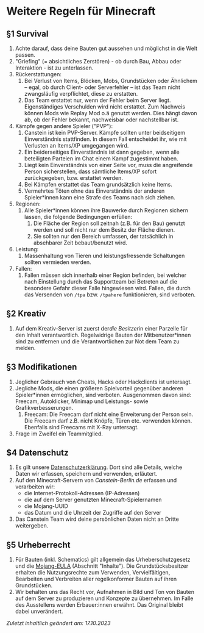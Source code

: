 # Weitere Regeln für Minecraft

## §1 Survival
1. Achte darauf, dass deine Bauten gut aussehen und möglichst in die Welt passen.
2. "Griefing" (= absichtliches Zerstören) - ob durch Bau, Abbau oder Interaktion - ist zu unterlassen.
3. Rückerstattungen:
    1. Bei Verlust von Items, Blöcken, Mobs, Grundstücken oder Ähnlichem – egal, ob durch Client- oder Serverfehler – 
       ist das Team nicht zwangsläufig verpflichtet, diese zu erstatten.
    2. Das Team erstattet nur, wenn der Fehler beim Server liegt. Eigenständiges Verschulden wird nicht erstattet. Zum 
       Nachweis können Mods wie Replay Mod o.ä genutzt werden. Dies hängt davon ab, ob der Fehler bekannt, 
       nachweisbar oder nachstellbar ist.
4. Kämpfe gegen andere Spieler ("PVP"):
    1. Canstein ist kein PVP-Server. Kämpfe sollten unter beidseitigem Einverständnis stattfinden. In diesem Fall 
       entscheidet ihr, wie mit Verlusten an Items/XP umgegangen wird.
    2. Ein beiderseitiges Einverständnis ist dann gegeben, wenn alle beteiligten Parteien im Chat einem Kampf 
       zugestimmt haben.
    3. Liegt kein Einverständnis von einer Seite vor, muss die angreifende Person sicherstellen, dass sämtliche 
       Items/XP sofort zurückgegeben, bzw. erstattet werden.
    4. Bei Kämpfen erstattet das Team grundsätzlich keine Items.
    5. Vermehrtes Töten ohne das Einverständnis der anderen Spieler*innen kann eine Strafe des Teams nach sich ziehen.
5. Regionen:
    1. Alle Spieler*innen können ihre Bauwerke durch Regionen sichern lassen, die folgende Bedingungen erfüllen:
        1. Die Fläche der Region soll zeitnah (z.B. für den Bau) genutzt werden und soll nicht nur dem Besitz der 
           Fläche dienen.
        2. Sie sollten nur den Bereich umfassen, der tatsächlich in absehbarer Zeit bebaut/benutzt wird.
6. Leistung:
    1. Massenhaltung von Tieren und leistungsfressende Schaltungen sollten vermieden werden.
7. Fallen:
    1. Fallen müssen sich innerhalb einer Region befinden, bei welcher nach Einstellung durch das Supportteam bei 
       Betreten auf die besondere Gefahr dieser Falle hingewiesen wird. Fallen, die durch das Versenden von `/tpa` 
       bzw. `/tpahere` funktionieren, sind verboten.

## §2 Kreativ
1. Auf dem Kreativ-Server ist zuerst der*die Besitzer*in einer Parzelle für den Inhalt verantwortlich. Regelwidrige 
   Bauten der Mitbenutzer*innen sind zu entfernen und die Verantwortlichen zur Not dem Team zu melden.

## §3 Modifikationen
1. Jeglicher Gebrauch von Cheats, Hacks oder Hackclients ist untersagt.
2. Jegliche Mods, die einen größeren Spielvorteil gegenüber anderen Spieler*innen ermöglichen, sind verboten. 
   Ausgenommen davon sind: Freecam, Autoklicker, Minimap und Leistungs- sowie Grafikverbesserungen.
    1. Freecam: Die Freecam darf nicht eine Erweiterung der Person sein. Die Freecam darf z.B. nicht Knöpfe, Türen 
       etc. verwenden können. Ebenfalls sind Freecams mit X-Ray untersagt.
3. Frage im Zweifel ein Teammitglied.

## $4 Datenschutz
1. Es gilt unsere [Datenschutzerklärung](https://canstein-berlin.de/datenschutzerklaerung). Dort sind alle Details, 
   welche Daten wir erfassen, speichern und verwenden, erläutert.
2. Auf den Minecraft-Servern von _Canstein-Berlin.de_ erfassen und verarbeiten wir:
    * die Internet-Protokoll-Adressen (IP-Adressen)
    * die auf dem Server genutzten Minecraft-Spielernamen
    * die Mojang-UUID
    * das Datum und die Uhrzeit der Zugriffe auf den Server
3. Das Canstein Team wird deine persönlichen Daten nicht an Dritte weitergeben.

## §5 Urheberrecht
1. Für Bauten (inkl. Schematics) gilt allgemein das Urheberschutzgesetz und die
   [Mojang-EULA](https://www.minecraft.net/de-de/eula) (Abschnitt "Inhalte"). Die Grundstücksbesitzer erhalten die 
   Nutzungsrechte zum Verwenden, Vervielfältigen, Bearbeiten und Verbreiten aller regelkonformer Bauten auf ihren 
   Grundstücken.
2. Wir behalten uns das Recht vor, Aufnahmen in Bild und Ton von Bauten auf dem Server zu produzieren und Konzepte zu 
   übernehmen. Im Falle des Ausstellens werden Erbauer:innen erwähnt. Das Original bleibt dabei unverändert.

_Zuletzt inhaltlich geändert am: 17.10.2023_